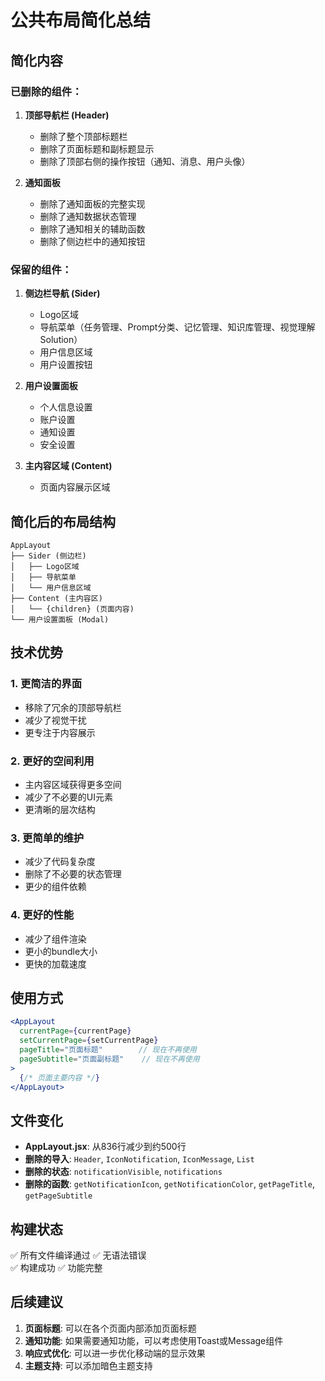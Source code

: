 # 公共布局简化总结

## 简化内容

### 已删除的组件：

1. **顶部导航栏 (Header)**
   - 删除了整个顶部标题栏
   - 删除了页面标题和副标题显示
   - 删除了顶部右侧的操作按钮（通知、消息、用户头像）

2. **通知面板**
   - 删除了通知面板的完整实现
   - 删除了通知数据状态管理
   - 删除了通知相关的辅助函数
   - 删除了侧边栏中的通知按钮

### 保留的组件：

1. **侧边栏导航 (Sider)**
   - Logo区域
   - 导航菜单（任务管理、Prompt分类、记忆管理、知识库管理、视觉理解Solution）
   - 用户信息区域
   - 用户设置按钮

2. **用户设置面板**
   - 个人信息设置
   - 账户设置
   - 通知设置
   - 安全设置

3. **主内容区域 (Content)**
   - 页面内容展示区域

## 简化后的布局结构

```
AppLayout
├── Sider (侧边栏)
│   ├── Logo区域
│   ├── 导航菜单
│   └── 用户信息区域
├── Content (主内容区)
│   └── {children} (页面内容)
└── 用户设置面板 (Modal)
```

## 技术优势

### 1. **更简洁的界面**
- 移除了冗余的顶部导航栏
- 减少了视觉干扰
- 更专注于内容展示

### 2. **更好的空间利用**
- 主内容区域获得更多空间
- 减少了不必要的UI元素
- 更清晰的层次结构

### 3. **更简单的维护**
- 减少了代码复杂度
- 删除了不必要的状态管理
- 更少的组件依赖

### 4. **更好的性能**
- 减少了组件渲染
- 更小的bundle大小
- 更快的加载速度

## 使用方式

```jsx
<AppLayout 
  currentPage={currentPage} 
  setCurrentPage={setCurrentPage}
  pageTitle="页面标题"        // 现在不再使用
  pageSubtitle="页面副标题"    // 现在不再使用
>
  {/* 页面主要内容 */}
</AppLayout>
```

## 文件变化

- **AppLayout.jsx**: 从836行减少到约500行
- **删除的导入**: `Header`, `IconNotification`, `IconMessage`, `List`
- **删除的状态**: `notificationVisible`, `notifications`
- **删除的函数**: `getNotificationIcon`, `getNotificationColor`, `getPageTitle`, `getPageSubtitle`

## 构建状态

✅ 所有文件编译通过
✅ 无语法错误  
✅ 构建成功
✅ 功能完整

## 后续建议

1. **页面标题**: 可以在各个页面内部添加页面标题
2. **通知功能**: 如果需要通知功能，可以考虑使用Toast或Message组件
3. **响应式优化**: 可以进一步优化移动端的显示效果
4. **主题支持**: 可以添加暗色主题支持

